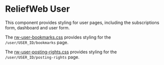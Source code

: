 ReliefWeb User
==============

This component provides styling for user pages, including the subscriptions form, dashboard and user form.

The [rw-user-bookmarks.css](rw-user-bookmarks.css) provides styling for the `/user/USER_ID/bookmarks` page.

The [rw-user-posting-rights.css](rw-user-posting-rights.css) provides styling for the `/user/USER_ID/posting-rights` page.
